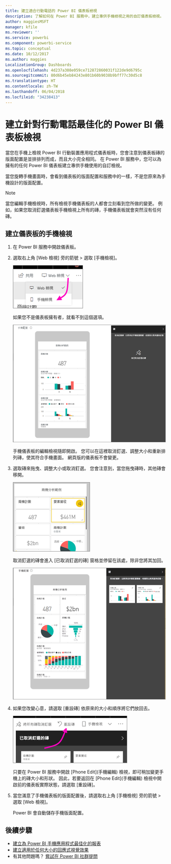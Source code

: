 ```yaml
---
title: 建立適合行動電話的 Power BI 儀表板檢視
description: 了解如何在 Power BI 服務中，建立專供手機檢視之用的自訂儀表板檢視。
author: maggiesMSFT
manager: kfile
ms.reviewer: ''
ms.service: powerbi
ms.component: powerbi-service
ms.topic: conceptual
ms.date: 10/12/2017
ms.author: maggies
LocalizationGroup: Dashboards
ms.openlocfilehash: 4d237a308e059ce712872860031f122de9d6795c
ms.sourcegitcommit: 80d6b45eb84243e801b60b9038b9bff77c30d5c8
ms.translationtype: HT
ms.contentlocale: zh-TW
ms.lasthandoff: 06/04/2018
ms.locfileid: "34238413"
---
```

# <a name="create-a-view-of-a-power-bi-dashboard-optimized-for-mobile-phones"></a>建立針對行動電話最佳化的 Power BI 儀表板檢視
當您在手機上檢視 Power BI 行動裝置應用程式儀表板時，您會注意到儀表板磚的版面配置是並排排列而成，而且大小完全相同。 在 Power BI 服務中，您可以為擁有的任何 Power BI 儀表板建立專供手機使用的自訂檢視。

當您旋轉手機畫面時，會看到儀表板的版面配置和服務中的一樣，不是您原來為手機設計的版面配置。

> [!NOTE]
> 當您編輯手機檢視時，所有檢視手機儀表板的人都會立刻看到您所做的變更。 例如，如果您取消釘選儀表板手機檢視上所有的磚，手機儀表板就會突然沒有任何磚。 
> 
> 

## <a name="create-a-phone-view-of-a-dashboard"></a>建立儀表板的手機檢視
1. 在 Power BI 服務中開啟儀表板。
2. 選取右上角 [Web 檢視] 旁的箭號 > 選取 [手機檢視]。

    ![](media/service-create-dashboard-mobile-phone-view/power-bi-service-phone-view-dashboard.png)

    如果您不是儀表板擁有者，就看不到這個選項。

    ![](media/service-create-dashboard-mobile-phone-view/power-bi-mobile-edit-phone-view-canvas.png)

    手機儀表板的編輯檢視隨即開啟。 您可以在這裡取消釘選、調整大小和重新排列磚，使其符合手機畫面。 網頁版的儀表板不會變更。


1. 選取磚來拖曳、調整大小或取消釘選。 您會注意到，當您拖曳磚時，其他磚會移開。
   
    ![](media/service-create-dashboard-mobile-phone-view/power-bi-unpin-tile-phone-dashboard.png)
   
    取消釘選的磚會進入 [已取消釘選的磚] 窗格並停留在該處，除非您將其加回。
   
    ![](media/service-create-dashboard-mobile-phone-view/power-bi-mobile-edit-phone-view-post-edit.png)
2. 如果您改變心意，請選取 [重設磚] 依原來的大小和順序將它們放回去。
   
    ![](media/service-create-dashboard-mobile-phone-view/power-bi-service-phone-view-reset-tiles.png)
   
    只要在 Power BI 服務中開啟 [Phone Edit]\(手機編輯) 檢視，即可稍加變更手機上的磚大小和形狀。 因此，若要返回在 [Phone Edit]\(手機編輯) 檢視中開啟前的儀表板實際狀態，請選取 [重設磚]。
3. 當您滿意了手機儀表板的版面配置後，請選取右上角 [手機檢視] 旁的箭號 > 選取 [Web 檢視]。
   
    Power BI 會自動儲存手機版面配置。

## <a name="next-steps"></a>後續步驟
* [建立為 Power BI 手機應用程式最佳化的報表](desktop-create-phone-report.md)
* [建立適用於任何大小的回應式視覺效果](desktop-create-responsive-visuals.md)
* 有其他問題嗎？ [嘗試在 Power BI 社群提問](http://community.powerbi.com/)


